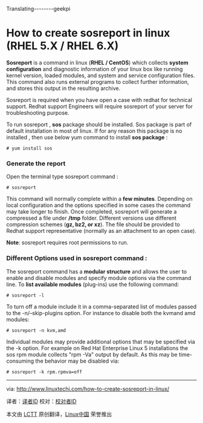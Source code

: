 Translating--------geekpi


How to create sosreport in linux (RHEL 5.X / RHEL 6.X)
================================================================================
**Sosreport** is a command in linux (**RHEL / CentOS**) which collects **system configuration** and diagnostic information of your linux box like running kernel version, loaded modules, and system and service configuration files. This command also runs external programs to collect further information, and stores this output in the resulting archive.

Sosreport is required when you have open a case with redhat for technical support. Redhat support Engineers will require sosreport of your server for troubleshooting purpose.

To run sosreport , **sos** package should be installed. Sos package is part of default installation in most of linux. If for any reason this package is no installed , then use below yum command to install **sos package** :

    # yum install sos 

### Generate the report ###

Open the terminal type sosreport command :

    # sosreport 

 This command will normally complete within a **few minutes**. Depending on local configuration and the options specified in some cases the command may take longer to finish. Once completed, sosreport will generate a compressed a file under **/tmp** folder. Different versions use different compression schemes (**gz, bz2, or xz**). The file should be provided to Redhat support representative (normally as an attachment to an open case).

**Note**:  sosreport requires root permissions to run. 

### Different Options used in sosreport command : ###

The sosreport command has a **modular structure** and allows the user to enable and disable modules and specify module options via the command line. To **list available modules** (plug-ins) use the following command:

    # sosreport -l

To turn off a module include it in a comma-separated list of modules passed to the -n/–skip-plugins option. For instance to disable both the kvmand amd modules:

    # sosreport -n kvm,amd

Individual modules may provide additional options that may be specified via the -k option. For example on Red Hat Enterprise Linux 5 installations the sos rpm module collects "rpm -Va" output by default. As this may be time-consuming the behavior may be disabled via:

    # sosreport -k rpm.rpmva=off 

--------------------------------------------------------------------------------

via: http://www.linuxtechi.com/how-to-create-sosreport-in-linux/

译者：[译者ID](https://github.com/译者ID) 校对：[校对者ID](https://github.com/校对者ID)

本文由 [LCTT](https://github.com/LCTT/TranslateProject) 原创翻译，[Linux中国](http://linux.cn/) 荣誉推出